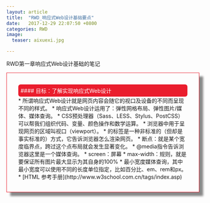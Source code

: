 ```yaml
---
layout: article
title:  "RWD_响应式Web设计基础要点"
date:   2017-12-29 22:07:50 +0800
categories: RWD
image:
  teaser: aixuexi.jpg

---
```


RWD第一章响应式Web设计基础的笔记

<div class="row img-rounded" style="padding:30px; box-shadow: 10px 10px 5px #888888; border: 1px solid #EA1D2D;">
<div class="col-md-12">
<div style="background: #EA1D2D; color:white; border-radius:6px; padding:6px;" markdown="1">
#### 目标：了解实现响应式Web设计
</div>
</div>
<div class="col-md-9" markdown="1" >
* 所谓响应式Web设计就是网页内容会随它的视口及设备的不同而呈现不同的样式。
* 响应式Web设计运用了：弹性网格布局、弹性图片/媒体、媒体查询。
* CSS预处理器（Sass、LESS、Stylus、PostCSS）可以帮我们组织代码、变量、颜色操作和数学运算。
* 浏览器中用于呈现网页的区域叫视口（viewport）。
* 的<meta>标签是一种非标准的（但却是事实标准的）方式，它告诉浏览器怎么渲染网页。
* 断点：就是某个宽度临界点，跨过这个点布局就会发生显著变化。
* @media指令告诉浏览器这里是一个媒体查询。
* screen：屏幕
* max-width：规则，就是要保证所有图片最大显示为其自身的100%
* 最小宽度媒体查询，其中最小宽度可以使用不同的长度单位指定，比如百分比、em、rem和px。
* [HTML 参考手册](http://www.w3school.com.cn/tags/index.asp)
</div>

